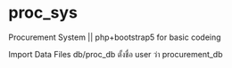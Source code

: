 # proc_sys
Procurement System || php+bootstrap5 for basic codeing

Import Data Files db/proc_db ตั้งชื่อ user ว่า procurement_db